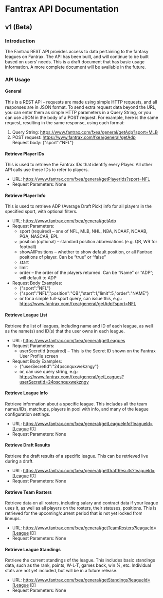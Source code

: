# Fantrax API Documentation
## v1 (Beta)

### Introduction
The Fantrax REST API provides access to data pertaining to the fantasy leagues on Fantrax. The API has been built, and will continue to be built based on users’ needs. This is a draft document that has basic usage information. A more complete document will be available in the future.

### API Usage
#### General
This is a REST API – requests are made using simple HTTP requests, and all responses are in JSON format. To send extra request data beyond the URL, you can enter them as simple HTTP parameters in a Query String, or you can use JSON in the body of a POST request. For example, here is the same request, resulting in the same response, using each format:

1) Query String: https://www.fantrax.com/fxea/general/getAdp?sport=MLB  
2) POST request: https://www.fantrax.com/fxea/general/getAdp  
   Request body: {"sport":"NFL"}

#### Retrieve Player IDs
This is used to retrieve the Fantrax IDs that identify every Player. All other API calls use these IDs to refer to players.

- URL: https://www.fantrax.com/fxea/general/getPlayerIds?sport=NFL  
- Request Parameters: None

#### Retrieve Player Info
This is used to retrieve ADP (Average Draft Pick) info for all players in the specified sport, with optional filters.

- URL: https://www.fantrax.com/fxea/general/getAdp  
- Request Parameters:
  - sport (required) – one of NFL, MLB, NHL, NBA, NCAAF, NCAAB, PGA, NASCAR, EPL
  - position (optional) – standard position abbreviations (e.g. QB, WR for football)
  - showAllPositions – whether to show default position, or all Fantrax positions of player. Can be “true” or “false”
  - start
  - limit
  - order – the order of the players returned. Can be “Name” or “ADP”; will default to ADP
- Request Body Examples:
  - {"sport":"NFL"}
  - {"sport":"NFL","position":"QB","start":1,"limit":5,"order":"NAME"}
  - or for a simple full-sport query, can issue this, e.g.: https://www.fantrax.com/fxea/general/getAdp?sport=NFL

#### Retrieve League List
Retrieve the list of leagues, including name and ID of each league, as well as the name(s) and ID(s) that the user owns in each league.

- URL: https://www.fantrax.com/fxea/general/getLeagues  
- Request Parameters:
  - userSecretId (required) – This is the Secret ID shown on the Fantrax User Profile screen
- Request Body Examples:
  - {"userSecretId":"24pscnquxwekzngy"}
  - or, can use query string, e.g.: https://www.fantrax.com/fxea/general/getLeagues?userSecretId=24pscnquxwekzngy

#### Retrieve League Info
Retrieve information about a specific league. This includes all the team names/IDs, matchups, players in pool with info, and many of the league configuration settings.

- URL: https://www.fantrax.com/fxea/general/getLeagueInfo?leagueId=[League ID]  
- Request Parameters: None

#### Retrieve Draft Results
Retrieve the draft results of a specific league. This can be retrieved live during a draft.

- URL: https://www.fantrax.com/fxea/general/getDraftResults?leagueId=[League ID]  
- Request Parameters: None

#### Retrieve Team Rosters
Retrieve data on all rosters, including salary and contract data if your league uses it, as well as all players on the rosters, their statuses, positions. This is retrieved for the upcoming/current period that is not yet locked from lineups.

- URL: https://www.fantrax.com/fxea/general/getTeamRosters?leagueId=[League ID]  
- Request Parameters: None

#### Retrieve League Standings
Retrieve the current standings of the league. This includes basic standings data, such as the rank, points, W-L-T, games back, win %, etc. Individual stats are not yet included, but will be in a future release.

- URL: https://www.fantrax.com/fxea/general/getStandings?leagueId=[League ID]  
- Request Parameters: None